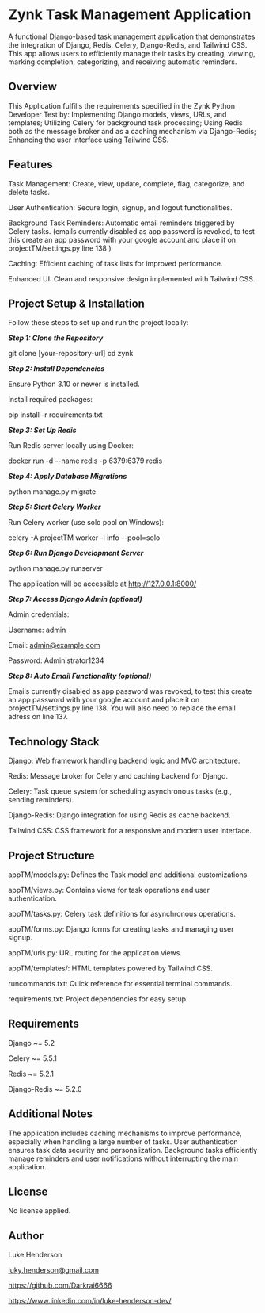 # **Zynk Task Management Application**

A functional Django-based task management application that demonstrates the integration of Django, Redis, Celery, Django-Redis, and Tailwind CSS. This app allows users to efficiently manage their tasks by creating, viewing, marking completion, categorizing, and receiving automatic reminders.

## **Overview**

This Application fulfills the requirements specified in the Zynk Python Developer Test by:
Implementing Django models, views, URLs, and templates;
Utilizing Celery for background task processing;
Using Redis both as the message broker and as a caching mechanism via Django-Redis;
Enhancing the user interface using Tailwind CSS.

## **Features**

Task Management: Create, view, update, complete, flag, categorize, and delete tasks.

User Authentication: Secure login, signup, and logout functionalities.

Background Task Reminders: Automatic email reminders triggered by Celery tasks. (emails currently disabled as app password is revoked, to test this create an app password with your google account and place it on projectTM/settings.py line 138 )

Caching: Efficient caching of task lists for improved performance.

Enhanced UI: Clean and responsive design implemented with Tailwind CSS.

## **Project Setup & Installation**

Follow these steps to set up and run the project locally:

**_Step 1: Clone the Repository_**

git clone [your-repository-url]
cd zynk

**_Step 2: Install Dependencies_**

Ensure Python 3.10 or newer is installed.

Install required packages:

pip install -r requirements.txt

**_Step 3: Set Up Redis_**

Run Redis server locally using Docker:

docker run -d --name redis -p 6379:6379 redis

**_Step 4: Apply Database Migrations_**

python manage.py migrate

**_Step 5: Start Celery Worker_**

Run Celery worker (use solo pool on Windows):

celery -A projectTM worker -l info --pool=solo

**_Step 6: Run Django Development Server_**

python manage.py runserver

The application will be accessible at http://127.0.0.1:8000/

**_Step 7: Access Django Admin (optional)_**

Admin credentials:

Username: admin

Email: admin@example.com

Password: Administrator1234

**_Step 8: Auto Email Functionality (optional)_**

Emails currently disabled as app password was revoked, to test this create an app password with your google account and place it on projectTM/settings.py line 138. You will also need to replace the email adress on line 137.

## **Technology Stack**

Django: Web framework handling backend logic and MVC architecture.

Redis: Message broker for Celery and caching backend for Django.

Celery: Task queue system for scheduling asynchronous tasks (e.g., sending reminders).

Django-Redis: Django integration for using Redis as cache backend.

Tailwind CSS: CSS framework for a responsive and modern user interface.

## **Project Structure**

appTM/models.py: Defines the Task model and additional customizations.

appTM/views.py: Contains views for task operations and user authentication.

appTM/tasks.py: Celery task definitions for asynchronous operations.

appTM/forms.py: Django forms for creating tasks and managing user signup.

appTM/urls.py: URL routing for the application views.

appTM/templates/: HTML templates powered by Tailwind CSS.

runcommands.txt: Quick reference for essential terminal commands.

requirements.txt: Project dependencies for easy setup.

## **Requirements**

Django ~= 5.2

Celery ~= 5.5.1

Redis ~= 5.2.1

Django-Redis ~= 5.2.0

## **Additional Notes**

The application includes caching mechanisms to improve performance, especially when handling a large number of tasks.
User authentication ensures task data security and personalization.
Background tasks efficiently manage reminders and user notifications without interrupting the main application.

## **License**

No license applied.

## **Author**

Luke Henderson

luky.henderson@gmail.com

https://github.com/Darkrai6666

https://www.linkedin.com/in/luke-henderson-dev/
